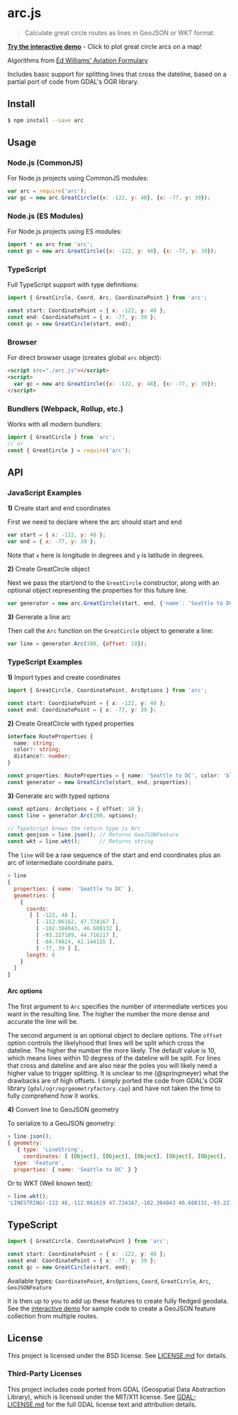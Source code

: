 # arc.js
> Calculate great circle routes as lines in GeoJSON or WKT format.

[**Try the interactive demo**](https://danespringmeyer.com/arc.js/) - Click to plot great circle arcs on a map!

Algorithms from [Ed Williams' Aviation Formulary](https://edwilliams.org/avform.htm#Intermediate)

Includes basic support for splitting lines that cross the dateline, based on
a partial port of code from GDAL's OGR library.

## Install

```bash
$ npm install --save arc
```

## Usage

### Node.js (CommonJS)
For Node.js projects using CommonJS modules:
```js
var arc = require('arc');
var gc = new arc.GreatCircle({x: -122, y: 48}, {x: -77, y: 39});
```

### Node.js (ES Modules)
For Node.js projects using ES modules:
```js
import * as arc from 'arc';
const gc = new arc.GreatCircle({x: -122, y: 48}, {x: -77, y: 39});
```

### TypeScript
Full TypeScript support with type definitions:
```typescript
import { GreatCircle, Coord, Arc, CoordinatePoint } from 'arc';

const start: CoordinatePoint = { x: -122, y: 48 };
const end: CoordinatePoint = { x: -77, y: 39 };
const gc = new GreatCircle(start, end);
```

### Browser
For direct browser usage (creates global `arc` object):
```html
<script src="./arc.js"></script>
<script>
  var gc = new arc.GreatCircle({x: -122, y: 48}, {x: -77, y: 39});
</script>
```

### Bundlers (Webpack, Rollup, etc.)
Works with all modern bundlers:
```js
import { GreatCircle } from 'arc';
// or
const { GreatCircle } = require('arc');
```

## API

### JavaScript Examples

**1)** Create start and end coordinates

First we need to declare where the arc should start and end

```js
var start = { x: -122, y: 48 };
var end = { x: -77, y: 39 };
```

Note that `x` here is longitude in degrees and `y` is latitude in degrees.

**2)** Create GreatCircle object

Next we pass the start/end to the `GreatCircle` constructor, along with an optional object representing the properties for this future line.

```js
var generator = new arc.GreatCircle(start, end, {'name': 'Seattle to DC'});
```

**3)** Generate a line arc

Then call the `Arc` function on the `GreatCircle` object to generate a line:

```js
var line = generator.Arc(100, {offset: 10});
```

### TypeScript Examples

**1)** Import types and create coordinates

```typescript
import { GreatCircle, CoordinatePoint, ArcOptions } from 'arc';

const start: CoordinatePoint = { x: -122, y: 48 };
const end: CoordinatePoint = { x: -77, y: 39 };
```

**2)** Create GreatCircle with typed properties

```typescript
interface RouteProperties {
  name: string;
  color?: string;
  distance?: number;
}

const properties: RouteProperties = { name: 'Seattle to DC', color: 'blue' };
const generator = new GreatCircle(start, end, properties);
```

**3)** Generate arc with typed options

```typescript
const options: ArcOptions = { offset: 10 };
const line = generator.Arc(100, options);

// TypeScript knows the return type is Arc
const geojson = line.json(); // Returns GeoJSONFeature
const wkt = line.wkt();      // Returns string
```

The `line` will be a raw sequence of the start and end coordinates plus an arc of
intermediate coordinate pairs.

```js
> line
{
  properties: { name: 'Seattle to DC' },
  geometries: [
    {
      coords:
       [ [ -122, 48 ],
         [ -112.06162, 47.724167 ],
         [ -102.384043, 46.608132 ],
         [ -93.227189, 44.716217 ],
         [ -84.74824, 42.144155 ],
         [ -77, 39 ] ],
      length: 6
    }
  ]
}
```

#### Arc options

The first argument to `Arc` specifies the number of intermediate vertices you want in the resulting line. The higher the number the more dense and accurate the line will be.

The second argument is an optional object to declare options. The `offset` option controls the likelyhood that lines will be split which cross the dateline. The higher the number the more likely. The default value is 10, which means lines within 10 degress of the dateline will be split. For lines that cross and dateline and are also near the poles you will likely need a higher value to trigger splitting. It is unclear to me (@springmeyer) what the drawbacks are of high offsets. I simply ported the code from GDAL's OGR library (`gdal/ogr/ogrgeometryfactory.cpp`) and have not taken the time to fully comprehend how it works.

**4)** Convert line to GeoJSON geometry

To serialize to a GeoJSON geometry:

```js
> line.json();
{ geometry:
   { type: 'LineString',
     coordinates: [ [Object], [Object], [Object], [Object], [Object], [Object] ] },
  type: 'Feature',
  properties: { name: 'Seattle to DC' } }
```

Or to WKT (Well known text):

```js
> line.wkt();
'LINESTRING(-122 48,-112.061619 47.724167,-102.384043 46.608131,-93.227188 44.716217,-84.748239 42.144155,-77 38.999999)'
```

## TypeScript

```typescript
import { GreatCircle, CoordinatePoint } from 'arc';

const start: CoordinatePoint = { x: -122, y: 48 };
const end: CoordinatePoint = { x: -77, y: 39 };
const gc = new GreatCircle(start, end);
```

Available types: `CoordinatePoint`, `ArcOptions`, `Coord`, `GreatCircle`, `Arc`, `GeoJSONFeature`

It is then up to you to add up these features to create fully fledged geodata. See the [interactive demo](https://danespringmeyer.com/arc.js/) for sample code to create a GeoJSON feature collection from multiple routes.

## License

This project is licensed under the BSD license. See [LICENSE.md](LICENSE.md) for details.

### Third-Party Licenses

This project includes code ported from GDAL (Geospatial Data Abstraction Library), which is licensed under the MIT/X11 license. See [GDAL-LICENSE.md](GDAL-LICENSE.md) for the full GDAL license text and attribution details.

